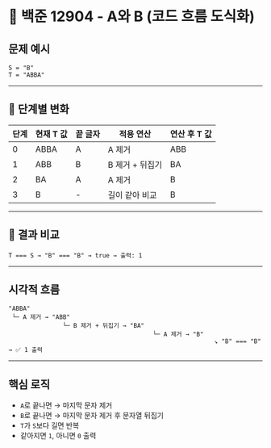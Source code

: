 # 📌 백준 12904 - A와 B (코드 흐름 도식화)

## 문제 예시

```
S = "B"
T = "ABBA"
```

---

## 🔄 단계별 변화

| 단계 | 현재 T 값 | 끝 글자 | 적용 연산       | 연산 후 T 값 |
| ---- | --------- | ------- | --------------- | ------------ |
| 0    | ABBA      | A       | A 제거          | ABB          |
| 1    | ABB       | B       | B 제거 + 뒤집기 | BA           |
| 2    | BA        | A       | A 제거          | B            |
| 3    | B         | -       | 길이 같아 비교  | B            |

---

## 🧮 결과 비교

```
T === S → "B" === "B" → true → 출력: 1
```

---

## 시각적 흐름

```
"ABBA"
 └─ A 제거 → "ABB"
               └─ B 제거 + 뒤집기 → "BA"
                                        └─ A 제거 → "B"
                                                         ↘ "B" === "B" → ✅ 1 출력
```

---

## 핵심 로직

- `A`로 끝나면 → 마지막 문자 제거
- `B`로 끝나면 → 마지막 문자 제거 후 문자열 뒤집기
- `T`가 `S`보다 길면 반복
- 같아지면 `1`, 아니면 `0` 출력
